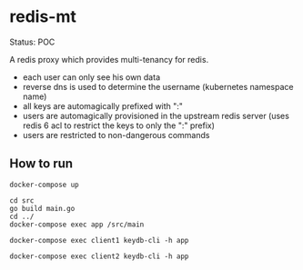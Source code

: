 # redis-mt

Status: POC

A redis proxy which provides multi-tenancy for redis. 
- each user can only see his own data 
- reverse dns is used to determine the username (kubernetes namespace name)
- all keys are automagically prefixed with "<user>:"
- users are automagically provisioned in the upstream redis server (uses redis 6 acl to restrict the keys to only the "<user>:" prefix)
- users are restricted to non-dangerous commands

## How to run

```
docker-compose up
```

```
cd src
go build main.go
cd ../
docker-compose exec app /src/main
```

```
docker-compose exec client1 keydb-cli -h app
```

```
docker-compose exec client2 keydb-cli -h app
```
